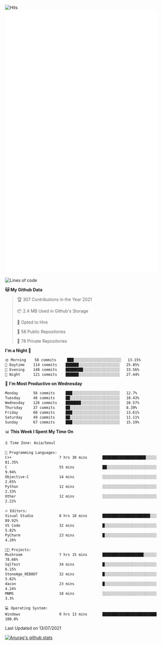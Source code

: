 ![Hits](https://hits.seeyoufarm.com/api/count/incr/badge.svg?url=https%3A%2F%2Fgithub.com%2Fkokose1234&count_bg=%2379C83D&title_bg=%23555555&icon=apple.svg&icon_color=%23E7E7E7&title=hits&edge_flat=false)
<br/>
![Metrics](https://github.com/kokose1234/kokose1234/blob/main/github-metrics.svg)

<!--START_SECTION:waka-->
![Lines of code](https://img.shields.io/badge/From%20Hello%20World%20I%27ve%20Written-13.1%20million%20lines%20of%20code-blue)

**🐱 My Github Data** 

> 🏆 307 Contributions in the Year 2021
 > 
> 📦 2.4 MB Used in Github's Storage 
 > 
> 💼 Opted to Hire
 > 
> 📜 58 Public Repositories 
 > 
> 🔑 78 Private Repositories  
 > 
**I'm a Night 🦉** 

```text
🌞 Morning    58 commits     ███░░░░░░░░░░░░░░░░░░░░░░   13.15% 
🌆 Daytime    114 commits    ██████░░░░░░░░░░░░░░░░░░░   25.85% 
🌃 Evening    148 commits    ████████░░░░░░░░░░░░░░░░░   33.56% 
🌙 Night      121 commits    ██████░░░░░░░░░░░░░░░░░░░   27.44%

```
📅 **I'm Most Productive on Wednesday** 

```text
Monday       56 commits     ███░░░░░░░░░░░░░░░░░░░░░░   12.7% 
Tuesday      46 commits     ██░░░░░░░░░░░░░░░░░░░░░░░   10.43% 
Wednesday    126 commits    ███████░░░░░░░░░░░░░░░░░░   28.57% 
Thursday     37 commits     ██░░░░░░░░░░░░░░░░░░░░░░░   8.39% 
Friday       60 commits     ███░░░░░░░░░░░░░░░░░░░░░░   13.61% 
Saturday     49 commits     ██░░░░░░░░░░░░░░░░░░░░░░░   11.11% 
Sunday       67 commits     ███░░░░░░░░░░░░░░░░░░░░░░   15.19%

```


📊 **This Week I Spent My Time On** 

```text
⌚︎ Time Zone: Asia/Seoul

💬 Programming Languages: 
C++                      7 hrs 30 mins       ████████████████████░░░░░   81.35% 
C                        55 mins             ██░░░░░░░░░░░░░░░░░░░░░░░   9.94% 
Objective-C              14 mins             ░░░░░░░░░░░░░░░░░░░░░░░░░   2.65% 
Python                   12 mins             ░░░░░░░░░░░░░░░░░░░░░░░░░   2.33% 
Other                    12 mins             ░░░░░░░░░░░░░░░░░░░░░░░░░   2.22%

🔥 Editors: 
Visual Studio            8 hrs 18 mins       ██████████████████████░░░   89.92% 
VS Code                  32 mins             █░░░░░░░░░░░░░░░░░░░░░░░░   5.82% 
PyCharm                  23 mins             █░░░░░░░░░░░░░░░░░░░░░░░░   4.26%

🐱‍💻 Projects: 
Mushroom                 7 hrs 15 mins       ███████████████████░░░░░░   78.66% 
SqlTest                  34 mins             █░░░░░░░░░░░░░░░░░░░░░░░░   6.15% 
StoneAge_REBOOT          32 mins             █░░░░░░░░░░░░░░░░░░░░░░░░   5.82% 
dacon                    23 mins             █░░░░░░░░░░░░░░░░░░░░░░░░   4.24% 
MNMS                     18 mins             ░░░░░░░░░░░░░░░░░░░░░░░░░   3.3%

💻 Operating System: 
Windows                  9 hrs 13 mins       █████████████████████████   100.0%

```


 Last Updated on 13/07/2021
<!--END_SECTION:waka-->

[![Anurag's github stats](https://github-readme-stats.vercel.app/api?username=kokose1234&theme=dracula)](https://github.com/anuraghazra/github-readme-stats)



	
